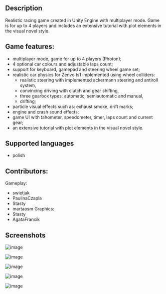 
## Description

Realistic racing game created in Unity Engine with multiplayer mode. Game is for up to 4 players and includes an extensive tutorial with plot elements in the visual novel style.

## Game features:
- multiplayer mode, game for up to 4 players (Photon);
- 4 optional car colours and adjustable laps count;
- support for keyboard, gamepad and steering wheel game set;
- realistic car physics for Zenvo ts1 implemented using wheel colliders:
    - realistic steering with implemented ackermann steering and antiroll system,
    - convincing driving with clutch and gear shifting,
    - three gearbox types: automatic, semiautomatic and manual,
    - drifting;
- particle visual effects such as: exhaust smoke, drift marks;
- engine and crash sound effects;
- game UI with tahometer, speedometer, timer, laps count and current gear;
- an extensive tutorial with plot elements in the visual novel style.

## Supported languages
- polish

## Contributors: 
Gameplay:
- swietjak
- PaulinaCzapla
- Stasty
- martaosm
Graphics:
- Stasty
- AgataFrancik

## Screenshots


![image](https://user-images.githubusercontent.com/56382779/183305289-02f7ac08-8567-4a2f-b000-ecbfae721605.png)

![image](https://user-images.githubusercontent.com/56382779/183305540-9471e9f3-4022-47db-8943-3aa5bf56fe60.png)

![image](https://user-images.githubusercontent.com/56382779/183305575-629559cb-07bf-47e3-bf78-be8bb251578d.png)

![image](https://user-images.githubusercontent.com/56382779/183305383-8370795a-370f-41ab-9fee-33c84572702c.png)

![image](https://user-images.githubusercontent.com/56382779/183305259-51e7250e-6def-4696-b61f-7b166d0d16f8.png)





